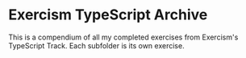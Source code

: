 # Exercism TypeScript Archive

This is a compendium of all my completed exercises from Exercism's TypeScript Track.
Each subfolder is its own exercise.
